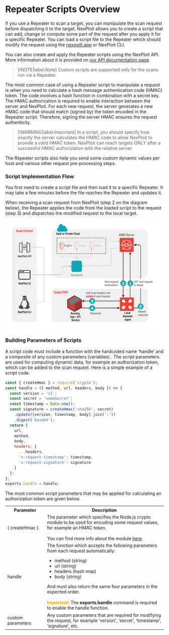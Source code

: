 # Repeater Scripts Overview
If you use a Repeater to scan a target, you can manipulate the scan request before dispatching it to the target. NexPloit allows you to create a script that can add, change or compute some part of the request after you apply it for a specific Repeater. You can load a script file to the Repeater which should modify the request using the [nexpoilt.app](https://nexploit.app/scans) or  NexPloit CLI.

You can also create and apply the Repeater scripts using the NexPloit API. More information about it is provided on [our API documentation page](https://nexploit.app/api/v1/docs/#/Scripts).

 >[!NOTE|label:Note]
 Custom scripts are supported only for the scans run via a Repeater.

The most common case of using a Repeater script to manipulate a request is when you need to calculate a hash message authentication code (HMAC) token. The code involves a hash function in combination with a secret key.  The HMAC authorization is required to enable interaction between the server and NexPloit. For each new request, the server generates a new HMAC code that should match (signed by) the token encoded in the Repeater script. Therefore, signing the server HMAC ensures the request authenticity.

 >[!WARNING|label:Important]
In a script, you should specify how exactly the server calculates the HMAC code to allow NexPloit to provide a valid HMAC token. NexPloit can reach targets ONLY after a successful HMAC authorization with the relative server. 

The Repeater scripts also help you send some custom dynamic values per host and various other request pre-processing steps.

### Script Implementation Flow<!-- {docsify-ignore} -->

You first need to create a script file and then load it to a specific Repeater. It may take a few minutes before the file reaches the Repeater and updates it. 

When receiving a scan request from NexPloit (step 2 on the diagram below), the  Repeater applies the code from the loaded script to the request (step 3) and dispatches the modified request to the local target. 

![scripts-implementation](../media/repeaters-scripts/repeater-chart.png ':size=45%')

### Building Parameters of Scripts<!-- {docsify-ignore} -->

A script code must include a function with the hardcoded name ‘handle’ and a composite of any custom parameters (variables) . The script parameters are used for computing dynamic data, for example an authorization token, which can be added to the scan request. Here is a simple example of a script code.  

```js
const { createHmac } = require('crypto');
const handle = ({ method, url, headers, body }) => {
  const version = 'v1';
  const secret = 'someSecret';
  const timestamp = Date.now();
  const signature = createHmac('sha256', secret)
    .update([version, timestamp, body].join(':'))
    .digest('base64');
  return {
    url,
    method,
    body,
    headers: {
      ...headers,
      'x-request-timestamp': timestamp,
      'x-request-signature': signature
    }
  };
};
exports.handle = handle;
```

The most common script parameters that may be applied for calculating an authorization token are given below.

<table id="simple-table">
  <tr>
    <th width="25%"><b>Parameter</b></th>
    <th width="75%"><b>Description</b></th>
  </tr>
  <tr>
    <td width="25%">{ createHmac }</td>
    <td width="75%">
      The parameter which specifies the Node.js crypto module to be used for encoding some request values, for example an HMAC token.
      <br><br>
      You can find more info about the module <a href="https://nodejs.org/api/crypto.html">here</a>.
    </td>
  </tr>
  <tr>
    <td width="25%">handle</td>
    <td width="75%">
      The function which accepts the following parameters from each request automatically:
      <ul>
          <li>method (string)</li>
          <li>url (string)</li>
          <li>headers (hash map)</li>
          <li>body (string)</li>
      </ul>
      And must also return the same four parameters in the expected order.
      <br><br>
      <font color="orange"><b>Important:</b></font> The <b>exports.handle</b> command is required to enable the handle function.
    </td>
  </tr>
  <tr>
    <td width="25%">custom parameters</td>
    <td width="75%">
      Any custom parameters that are required for modifying the request, for example ‘version’, ‘secret’, ‘timestamp’, ‘signature’, etc.
    </td>
  </tr>
</table>
